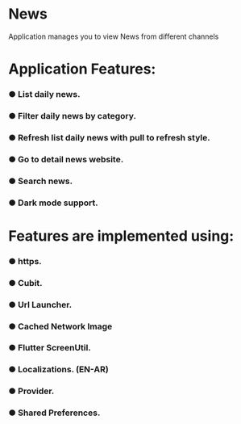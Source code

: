 # News

Application manages you to view News from different channels <br>

# Application Features: <br>
### ● List daily news.<br>
### ● Filter daily news by category.<br>
### ● Refresh list daily news with pull to refresh style.<br>
### ● Go to detail news website.<br>
### ● Search news.<br>
### ● Dark mode support.<br>
# Features are implemented using:<br>
### ● https.<br>
### ● Cubit.<br>
### ● Url Launcher.<br>
### ● Cached Network Image<br>
### ● Flutter ScreenUtil.<br>
### ● Localizations. (EN-AR)<br>
### ● Provider.<br>
### ● Shared Preferences. <br>

